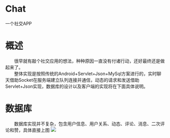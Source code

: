 # Chat
一个社交APP
# 概述
　　很早就有敲个社交应用的想法，种种原因一直没有付诸行动，还好最终还是做起来了。<br>
　　整体实现是按照传统的Android+Servlet+Json+MySql方案进行的，实时聊天借助Socket在服务端建立队列连接并通信，动态的请求和发送借助Servlet+Json实现，数据库的设计以及客户端的实现将在下面具体说明。
# 数据库
　　数据库实现并不复杂，包含用户信息、用户关系、动态、评论、消息、二次评论和赞，具体直接上图
![](https://github.com/onceabu/chat/raw/master/picture/db.jpg)
